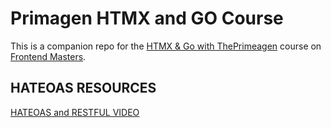 # Primagen HTMX and GO Course

This is a companion repo for the [HTMX & Go with ThePrimeagen](https://frontendmasters.com/courses/htmx) course on [Frontend Masters](https://frontendmasters.com).

## HATEOAS RESOURCES

[HATEOAS and RESTFUL VIDEO](https://www.youtube.com/watch?v=HNTSrytKCoQ)
